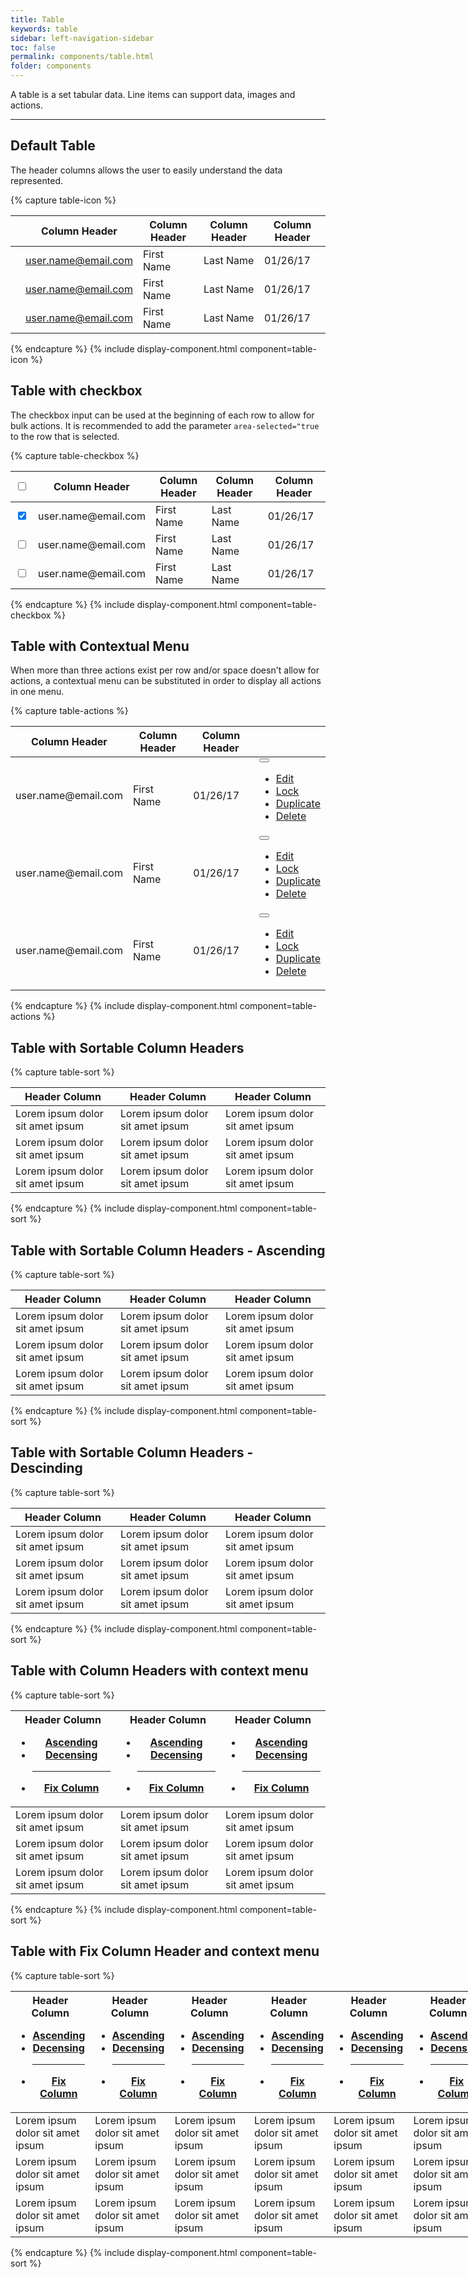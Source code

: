 ```yaml
---
title: Table
keywords: table
sidebar: left-navigation-sidebar
toc: false
permalink: components/table.html
folder: components
---
```


A table is a set tabular data. Line items can support data, images and actions.

<hr />

## Default Table
The header columns allows the user to easily understand the data represented.

{% capture table-icon %}
<table class="fd-table">
    <thead>
        <tr>
            <th></th>
            <th>Column Header</th>
            <th>Column Header</th>
            <th>Column Header</th>
            <th>Column Header</th>
        </tr>
    </thead>
    <tbody>
        <tr>
            <td><span class=" fd-image--s fd-image--circle" aria-label="Image label"
            style="background-image: url(http://api.adorable.io/avatars/50/rodney.artichoke@hybris.com.png);">
            </span></td>
            <td><a href="#" class="fd-has-font-weight-semi">user.name@email.com</a></td>
            <td>First Name</td>
            <td>Last Name</td>
            <td>01/26/17</td>
        </tr>
        <tr>
            <td><span class=" fd-image--s fd-image--circle" aria-label="Image label"
            style="background-image: url(http://api.adorable.io/avatars/50/rodney.artichoke@hybris.com.png);">
            </span></td>
            <td><a href="#" class="fd-has-font-weight-semi">user.name@email.com</a></td>
            <td>First Name</td>
            <td>Last Name</td>
            <td>01/26/17</td>
        </tr>
        <tr>
            <td><span class=" fd-image--s fd-image--circle" aria-label="Image label"
            style="background-image: url(http://api.adorable.io/avatars/50/rodney.artichoke@hybris.com.png);">
            </span></td>
            <td><a href="#" class="fd-has-font-weight-semi">user.name@email.com</a></td>
            <td>First Name</td>
            <td>Last Name</td>
            <td>01/26/17</td>
        </tr>
    </tbody>
</table>
{% endcapture %}
{% include display-component.html component=table-icon %}

<br />

## Table with checkbox
The checkbox input can be used at the beginning of each row to allow for bulk actions.
It is recommended to add the parameter `area-selected="true` to the row that is selected.

{% capture table-checkbox %}
<table class="fd-table">
    <thead>
        <tr>
            <th><input type="checkbox"></th>
            <th>Column Header</th>
            <th>Column Header</th>
            <th>Column Header</th>
            <th>Column Header</th>
        </tr>
    </thead>
    <tbody>
        <tr aria-selected="true">
            <td><input type="checkbox" checked></td>
            <td><a class="fd-has-font-weight-semi">user.name@email.com</a></td>
            <td>First Name</td>
            <td>Last Name</td>
            <td>01/26/17</td>
        </tr>
        <tr>
            <td><input type="checkbox"></td>
            <td><a class="fd-has-font-weight-semi">user.name@email.com</a></td>
            <td>First Name</td>
            <td>Last Name</td>
            <td>01/26/17</td>
        </tr>
        <tr>
            <td><input type="checkbox"></td>
            <td><a class="fd-has-font-weight-semi">user.name@email.com</a></td>
            <td>First Name</td>
            <td>Last Name</td>
            <td>01/26/17</td>
        </tr>
    </tbody>
</table>
{% endcapture %}
{% include display-component.html component=table-checkbox %}

<br />

## Table with Contextual Menu
When more than three actions exist per row and/or space doesn't allow for actions,
a contextual menu can be substituted in order to display all actions in one menu.

{% capture table-actions %}
<table class="fd-table">
    <thead>
        <tr>
            <th>Column Header</th>
            <th>Column Header</th>
            <th>Column Header</th>
            <th></th>
        </tr>
    </thead>
    <tbody>
        <tr>
            <td><a class="fd-has-font-weight-semi">user.name@email.com</a></td>
            <td>First Name</td>
            <td>01/26/17</td>
            <td>
                <div class="fd-popover">
                    <div class="fd-popover__control">
                        <button class="fd-button--light sap-icon--vertical-grip" aria-controls="pQqQR213" aria-haspopup="true" aria-expanded="false" aria-label="More"></button>
                    </div>
                    <div class="fd-popover__body" aria-hidden="true" id="pQqQR213">
                        <nav class="fd-menu">
                            <ul class="fd-menu__list">
                                <li><a href="#" class="fd-menu__item">Edit</a></li>
                                <li><a href="#" class="fd-menu__item">Lock</a></li>
                                <li><a href="#" class="fd-menu__item">Duplicate</a></li>
                                <li><a href="#" class="fd-menu__item">Delete</a></li>
                            </ul>
                        </nav>
                    </div>
                </div>
            </td>
        </tr>
        <tr>
            <td><a class="fd-has-font-weight-semi">user.name@email.com</a></td>
            <td>First Name</td>
            <td>01/26/17</td>
            <td>
                <div class="fd-popover">
                    <div class="fd-popover__control">
                        <button class="fd-button--light sap-icon--vertical-grip" aria-controls="lkjlkj23" aria-haspopup="true" aria-expanded="false" aria-label="More"></button>
                    </div>
                    <div class="fd-popover__body" aria-hidden="true" id="lkjlkj23">
                        <nav class="fd-menu">
                            <ul class="fd-menu__list">
                                <li><a href="#" class="fd-menu__item">Edit</a></li>
                                <li><a href="#" class="fd-menu__item">Lock</a></li>
                                <li><a href="#" class="fd-menu__item">Duplicate</a></li>
                                <li><a href="#" class="fd-menu__item">Delete</a></li>
                            </ul>
                        </nav>
                    </div>
                </div>
            </td>
        </tr>
        <tr>
            <td><a class="fd-has-font-weight-semi">user.name@email.com</a></td>
            <td>First Name</td>
            <td>01/26/17</td>
            <td>
                <div class="fd-popover">
                    <div class="fd-popover__control">
                        <button class="fd-button--light sap-icon--vertical-grip" aria-controls="uu4324" aria-haspopup="true" aria-expanded="false" aria-label="More"></button>
                    </div>
                    <div class="fd-popover__body" aria-hidden="true" id="uu4324">
                        <nav class="fd-menu">
                            <ul class="fd-menu__list">
                                <li><a href="#" class="fd-menu__item">Edit</a></li>
                                <li><a href="#" class="fd-menu__item">Lock</a></li>
                                <li><a href="#" class="fd-menu__item">Duplicate</a></li>
                                <li><a href="#" class="fd-menu__item">Delete</a></li>
                            </ul>
                        </nav>
                    </div>
                </div>
            </td>
        </tr>
    </tbody>
</table>
{% endcapture %}
{% include display-component.html component=table-actions %}

<br />

## Table with Sortable Column Headers
{% capture table-sort %}
<table class="fd-table">
   <thead>
      <tr>
         <th class="fd-table__sort-column">Header Column</th>
         <th class="fd-table__sort-column">Header Column</th>
         <th class="fd-table__sort-column">Header Column</th>
      </tr>
   </thead>
   <tbody>
      <tr>
         <td>Lorem ipsum dolor sit amet ipsum</td>
         <td>Lorem ipsum dolor sit amet ipsum</td>
         <td>Lorem ipsum dolor sit amet ipsum</td>
      </tr>
      <tr>
          <td>Lorem ipsum dolor sit amet ipsum</td>
          <td>Lorem ipsum dolor sit amet ipsum</td>
          <td>Lorem ipsum dolor sit amet ipsum</td>
      </tr>
      <tr>
          <td>Lorem ipsum dolor sit amet ipsum</td>
          <td>Lorem ipsum dolor sit amet ipsum</td>
          <td>Lorem ipsum dolor sit amet ipsum</td>
      </tr>
   </tbody>
</table>
{% endcapture %}
{% include display-component.html component=table-sort %}

<br>

## Table with Sortable Column Headers - Ascending
{% capture table-sort %}
<table class="fd-table">
   <thead>
      <tr>
         <th class="fd-table__sort-column fd-table__sort-column--asc">Header Column</th>
         <th class="fd-table__sort-column">Header Column</th>
         <th class="fd-table__sort-column">Header Column</th>
      </tr>
   </thead>
   <tbody>
      <tr>
         <td>Lorem ipsum dolor sit amet ipsum</td>
         <td>Lorem ipsum dolor sit amet ipsum</td>
         <td>Lorem ipsum dolor sit amet ipsum</td>
      </tr>
      <tr>
          <td>Lorem ipsum dolor sit amet ipsum</td>
          <td>Lorem ipsum dolor sit amet ipsum</td>
          <td>Lorem ipsum dolor sit amet ipsum</td>
      </tr>
      <tr>
          <td>Lorem ipsum dolor sit amet ipsum</td>
          <td>Lorem ipsum dolor sit amet ipsum</td>
          <td>Lorem ipsum dolor sit amet ipsum</td>
      </tr>
   </tbody>
</table>
{% endcapture %}
{% include display-component.html component=table-sort %}

<br>

## Table with Sortable Column Headers - Descinding
{% capture table-sort %}
<table class="fd-table">
   <thead>
      <tr>
         <th class="fd-table__sort-column fd-table__sort-column--dsc">Header Column</th>
         <th class="fd-table__sort-column">Header Column</th>
         <th class="fd-table__sort-column">Header Column</th>
      </tr>
   </thead>
   <tbody>
      <tr>
         <td>Lorem ipsum dolor sit amet ipsum</td>
         <td>Lorem ipsum dolor sit amet ipsum</td>
         <td>Lorem ipsum dolor sit amet ipsum</td>
      </tr>
      <tr>
          <td>Lorem ipsum dolor sit amet ipsum</td>
          <td>Lorem ipsum dolor sit amet ipsum</td>
          <td>Lorem ipsum dolor sit amet ipsum</td>
      </tr>
      <tr>
          <td>Lorem ipsum dolor sit amet ipsum</td>
          <td>Lorem ipsum dolor sit amet ipsum</td>
          <td>Lorem ipsum dolor sit amet ipsum</td>
      </tr>
   </tbody>
</table>
{% endcapture %}
{% include display-component.html component=table-sort %}

<br>

## Table with Column Headers with context menu
{% capture table-sort %}
<table class="fd-table">
   <thead>
      <tr>
         <th class="fd-table__context-menu" aria-controls="col1" aria-haspopup="true" >
            <div class="fd-popover">
               <div class="fd-popover__control">
                  <span class="fd-table__context-menu-label">Header Column</span>
               </div>
               <div class="fd-popover__body"  aria-hidden="true" id="col1">
                  <nav class="fd-menu fd-menu--addon-before">
                     <ul class="fd-menu__list">
                        <li><a href="#" class="fd-menu__item">Ascending</a>
                        </li>
                        <li><a href="#" class="fd-menu__item">Decensing</a>
                        </li>
                        <hr>
                        <li><a href="#" class="fd-menu__item">Fix Column</a>
                        </li>
                     </ul>
                  </nav>
               </div>
            </div>
         </th>
         <th class="fd-table__context-menu" aria-controls="col2" aria-haspopup="true" >
            <div class="fd-popover">
               <div class="fd-popover__control">
                  <span class="fd-table__context-menu-label">Header Column</span>
               </div>
               <div class="fd-popover__body"  aria-hidden="true" id="col2">
                  <nav class="fd-menu fd-menu--addon-before">
                     <ul class="fd-menu__list">
                        <li><a href="#" class="fd-menu__item">Ascending</a>
                        </li>
                        <li><a href="#" class="fd-menu__item">Decensing</a>
                        </li>
                        <hr>
                        <li><a href="#" class="fd-menu__item">Fix Column</a>
                        </li>
                     </ul>
                  </nav>
               </div>
            </div>
         </th>
         <th class="fd-table__context-menu" aria-controls="col3" aria-haspopup="true" >
            <div class="fd-popover">
               <div class="fd-popover__control">
                  <span class="fd-table__context-menu-label">Header Column</span>
               </div>
               <div class="fd-popover__body" aria-hidden="true" id="col3">
                  <nav class="fd-menu fd-menu--addon-before">
                     <ul class="fd-menu__list">
                        <li><a href="#" class="fd-menu__item">Ascending</a>
                        </li>
                        <li><a href="#" class="fd-menu__item">Decensing</a>
                        </li>
                        <hr>
                        <li><a href="#" class="fd-menu__item">Fix Column</a>
                        </li>
                     </ul>
                  </nav>
               </div>
            </div>
         </th>
      </tr>
   </thead>
   <tbody>
      <tr>
         <td>Lorem ipsum dolor sit amet ipsum</td>
         <td>Lorem ipsum dolor sit amet ipsum</td>
         <td>Lorem ipsum dolor sit amet ipsum</td>
      </tr>
      <tr>
          <td>Lorem ipsum dolor sit amet ipsum</td>
          <td>Lorem ipsum dolor sit amet ipsum</td>
          <td>Lorem ipsum dolor sit amet ipsum</td>
      </tr>
      <tr>
          <td>Lorem ipsum dolor sit amet ipsum</td>
          <td>Lorem ipsum dolor sit amet ipsum</td>
          <td>Lorem ipsum dolor sit amet ipsum</td>
      </tr>
   </tbody>
</table>
{% endcapture %}
{% include display-component.html component=table-sort %}

<br>

## Table with Fix Column Header and context menu
{% capture table-sort %}
<div class="fd-table--fixed-wrapper" style="width:800px;">
	<div class="fd-table--fixed">
		<table class="fd-table">
			<thead>
				<tr>
					<th class="fd-table__context-menu fd-table__fixed-col" style="left:0; width:200px" aria-controls="col1.2" aria-haspopup="true">
						<div class="fd-popover">
							<div class="fd-popover__control">
								<span class="fd-table__context-menu-label">Header Column</span>
							</div>
							<div class="fd-popover__body" aria-hidden="true" id="col1.2">
								<nav class="fd-menu fd-menu--addon-before">
									<ul class="fd-menu__list">
										<li>
											<div class="fd-menu__addon-before"></div>
											<a href="#" class="fd-menu__item">Ascending</a>
										</li>
										<li>
											<div class="fd-menu__addon-before"></div>
											<a href="#" class="fd-menu__item">Decensing</a>
										</li>
										<hr>
										<li>
											<div class="fd-menu__addon-before"><span class="sap-icon--accept"></span></div>
											<a href="#" class="fd-menu__item">Fix Column</a>
										</li>
									</ul>
								</nav>
							</div>
						</div>
					</th>
					<th class="fd-table__context-menu" aria-controls="col2.2" aria-haspopup="true">
						<div class="fd-popover">
							<div class="fd-popover__control">
								<span class="fd-table__context-menu-label">Header Column</span>
							</div>
							<div class="fd-popover__body" aria-hidden="true" id="col2.2">
								<nav class="fd-menu fd-menu--addon-before">
									<ul class="fd-menu__list">
										<li><a href="#" class="fd-menu__item">Ascending</a></li>
										<li><a href="#" class="fd-menu__item">Decensing</a></li>
										<hr>
										<li><a href="#" class="fd-menu__item">Fix Column</a></li>
									</ul>
								</nav>
							</div>
						</div>
					</th>
					<th class="fd-table__context-menu" aria-controls="col3.2" aria-haspopup="true">
						<div class="fd-popover">
							<div class="fd-popover__control">
								<span class="fd-table__context-menu-label">Header Column</span>
							</div>
							<div class="fd-popover__body" aria-hidden="true" id="col3.2">
								<nav class="fd-menu fd-menu--addon-before">
									<ul class="fd-menu__list">
										<li><a href="#" class="fd-menu__item">Ascending</a></li>
										<li><a href="#" class="fd-menu__item">Decensing</a></li>
										<hr>
										<li><a href="#" class="fd-menu__item">Fix Column</a></li>
									</ul>
								</nav>
							</div>
						</div>
					</th>
					<th class="fd-table__context-menu" aria-controls="col4.2" aria-haspopup="true">
						<div class="fd-popover">
							<div class="fd-popover__control">
								<span class="fd-table__context-menu-label">Header Column</span>
							</div>
							<div class="fd-popover__body" aria-hidden="true" id="col4.2">
								<nav class="fd-menu fd-menu--addon-before">
									<ul class="fd-menu__list">
										<li><a href="#" class="fd-menu__item">Ascending</a></li>
										<li><a href="#" class="fd-menu__item">Decensing</a></li>
										<hr>
										<li><a href="#" class="fd-menu__item">Fix Column</a></li>
									</ul>
								</nav>
							</div>
						</div>
					</th>
					<th class="fd-table__context-menu" aria-controls="col5.2" aria-haspopup="true">
						<div class="fd-popover">
							<div class="fd-popover__control">
								<span class="fd-table__context-menu-label">Header Column</span>
							</div>
							<div class="fd-popover__body" aria-hidden="true" id="col5.2">
								<nav class="fd-menu fd-menu--addon-before">
									<ul class="fd-menu__list">
										<li><a href="#" class="fd-menu__item">Ascending</a></li>
										<li><a href="#" class="fd-menu__item">Decensing</a></li>
										<hr>
										<li><a href="#" class="fd-menu__item">Fix Column</a></li>
									</ul>
								</nav>
							</div>
						</div>
					</th>
					<th class="fd-table__context-menu" aria-controls="col6.2" aria-haspopup="true">
						<div class="fd-popover">
							<div class="fd-popover__control">
								<span class="fd-table__context-menu-label">Header Column</span>
							</div>
							<div class="fd-popover__body" aria-hidden="true" id="col6.2">
								<nav class="fd-menu fd-menu--addon-before">
									<ul class="fd-menu__list">
										<li><a href="#" class="fd-menu__item">Ascending</a></li>
										<li><a href="#" class="fd-menu__item">Decensing</a></li>
										<hr>
										<li><a href="#" class="fd-menu__item">Fix Column</a></li>
									</ul>
								</nav>
							</div>
						</div>
					</th>
					<th class="fd-table__context-menu" aria-controls="col7.2" aria-haspopup="true">
						<div class="fd-popover">
							<div class="fd-popover__control">
								<span class="fd-table__context-menu-label">Header Column</span>
							</div>
							<div class="fd-popover__body" aria-hidden="true" id="col7.2">
								<nav class="fd-menu fd-menu--addon-before">
									<ul class="fd-menu__list">
										<li><a href="#" class="fd-menu__item">Ascending</a></li>
										<li><a href="#" class="fd-menu__item">Decensing</a></li>
										<hr>
										<li><a href="#" class="fd-menu__item">Fix Column</a></li>
									</ul>
								</nav>
							</div>
						</div>
					</th>
					<th class="fd-table__context-menu" aria-controls="col8.2" aria-haspopup="true">
						<div class="fd-popover">
							<div class="fd-popover__control">
								<span class="fd-table__context-menu-label">Header Column</span>
							</div>
							<div class="fd-popover__body" aria-hidden="true" id="col8.2">
								<nav class="fd-menu fd-menu--addon-before">
									<ul class="fd-menu__list">
										<li><a href="#" class="fd-menu__item">Ascending</a></li>
										<li><a href="#" class="fd-menu__item">Decensing</a></li>
										<hr>
										<li><a href="#" class="fd-menu__item">Fix Column</a></li>
									</ul>
								</nav>
							</div>
						</div>
					</th>
				</tr>
			</thead>
			<tbody>
				<tr>
					<td class="fd-table__fixed-col" style="left:0; width:200px">Lorem ipsum dolor sit amet ipsum</td>
					<td>Lorem ipsum dolor sit amet ipsum</td>
					<td>Lorem ipsum dolor sit amet ipsum</td>
					<td>Lorem ipsum dolor sit amet ipsum</td>
					<td>Lorem ipsum dolor sit amet ipsum</td>
					<td>Lorem ipsum dolor sit amet ipsum</td>
					<td>Lorem ipsum dolor sit amet ipsum</td>
					<td>Lorem ipsum dolor sit amet ipsum</td>
				</tr>
				<tr>
					<td class="fd-table__fixed-col" style="left:0; width:200px">Lorem ipsum dolor sit amet ipsum</td>
					<td>Lorem ipsum dolor sit amet ipsum</td>
					<td>Lorem ipsum dolor sit amet ipsum</td>
					<td>Lorem ipsum dolor sit amet ipsum</td>
					<td>Lorem ipsum dolor sit amet ipsum</td>
					<td>Lorem ipsum dolor sit amet ipsum</td>
					<td>Lorem ipsum dolor sit amet ipsum</td>
					<td>Lorem ipsum dolor sit amet ipsum</td>
				</tr>
				<tr>
					<td class="fd-table__fixed-col" style="left:0; width:200px">Lorem ipsum dolor sit amet ipsum</td>
					<td>Lorem ipsum dolor sit amet ipsum</td>
					<td>Lorem ipsum dolor sit amet ipsum</td>
					<td>Lorem ipsum dolor sit amet ipsum</td>
					<td>Lorem ipsum dolor sit amet ipsum</td>
					<td>Lorem ipsum dolor sit amet ipsum</td>
					<td>Lorem ipsum dolor sit amet ipsum</td>
					<td>Lorem ipsum dolor sit amet ipsum</td>
				</tr>
			</tbody>
		</table>
	</div>
</div>
{% endcapture %}
{% include display-component.html component=table-sort %}